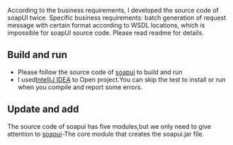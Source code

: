 According to the business requirements, I developed the source code of soapUI twice. Specific business requirements: batch generation of request message with certain format according to WSDL locations, which is impossible for soapUI source code. Please read readme for details.
## Build and run
* Please follow the source code of [soapui](https://github.com/SmartBear/soapui) to build and run
* I used[IntelliJ IDEA](https://www.jetbrains.com/idea/) to Open project.You can skip the test to install or run when you compile and report some errors.
## Update and add
The source code of soapui has five modules,but we only need to give attention to [soapui](soapui)-The core module that creates the soapui.jar file.

